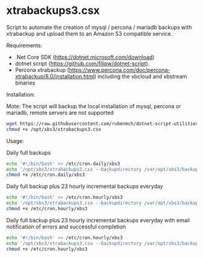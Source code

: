 # xtrabackups3.csx

Script to automate the creation of mysql / percona / mariadb backups with xtrabackup and upload them to an Amazon S3 compatible service.

Requirements:

- .Net Core SDK (https://dotnet.microsoft.com/download)
- dotnet script (https://github.com/filipw/dotnet-script).
- Percona xtrabackup (https://www.percona.com/doc/percona-xtrabackup/8.0/installation.html) including the xbcloud and xbstream binaries

Installation: 

Mote: The script will backup the local installation of mysql, percona or mariadb, remote servers are not supported

```bash
wget https://raw.githubusercontent.com/rubenmch/dotnet-script-utilities/master/xtrabackups3.csx -O /opt/xbs3/xtrabackups3.csx
chmod +x /opt/xbs3/xtrabackups3.csx
```

Usage:

Daily full backups
```bash
echo '#!/bin/bash' >> /etc/cron.daily/xbs3
echo '/opt/xbs3/xtrabackups3.csx --backupdirectory /var/opt/xbs3/backup --incrementalbackups 0 --mysqluser myuser --mysqlpassword mypwd --s3accesskey mykey --s3secretkey mysecret --s3bucket bucket' >> /etc/cron.daily/xbs3
chmod +x /etc/cron.daily/xbs3
```

Daily full backup plus 23 hourly incremental backups everyday
```bash
echo '#!/bin/bash' >> /etc/cron.hourly/xbs3
echo '/opt/xbs3/xtrabackups3.csx --backupdirectory /var/opt/xbs3/backup --incrementalbackups 23 --mysqluser myuser --mysqlpassword mypwd --s3accesskey mykey --s3secretkey mysecret --s3bucket bucket' >> /etc/cron.hourly/xbs3
chmod +x /etc/cron.hourly/xbs3
```

Daily full backup plus 23 hourly incremental backups everyday with email notification of errors and successful completion
```bash
echo '#!/bin/bash' >> /etc/cron.hourly/xbs3
echo '/opt/xbs3/xtrabackups3.csx --backupdirectory /var/opt/xbs3/backup --incrementalbackups 23 --mysqluser myuser --mysqlpassword mypwd --s3accesskey mykey --s3secretkey mysecret --s3bucket bucket --smtpuser myuser --smtppassword mypassword --smtphost smtp.gmail.com --smtpport 587 --smtpfrom me@gmail.com --smtpto you@gmail.com --notifyfull --notifyincremental' >> /etc/cron.hourly/xbs3
chmod +x /etc/cron.hourly/xbs3
```
